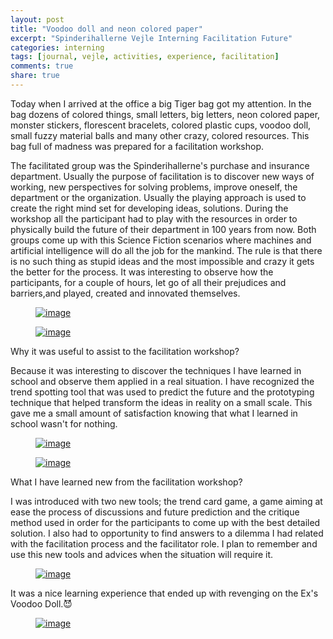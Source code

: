 ```yaml
---
layout: post
title: "Voodoo doll and neon colored paper"
excerpt: "Spinderihallerne Vejle Interning Facilitation Future"
categories: interning
tags: [journal, vejle, activities, experience, facilitation]
comments: true
share: true
---
```


Today when I arrived at the office a big Tiger bag got my attention. In the bag dozens of colored things, small letters, big letters, neon colored paper, monster stickers, florescent bracelets, colored plastic cups, voodoo doll, small fuzzy material balls and many other crazy, colored resources. This bag full of madness was prepared for a facilitation workshop.

 The facilitated group was the Spinderihallerne's purchase and insurance department. Usually the purpose of facilitation is to discover new ways of working, new perspectives for solving problems, improve oneself, the department or the organization. Usually the playing approach is used to create the right mind set for developing ideas, solutions. During the workshop all the participant had to play with the resources in order to physically build the future of their department in 100 years from now. Both groups come up with this Science Fiction scenarios where machines and artificial intelligence will do all the job for the mankind. The rule is that there is no such thing as stupid ideas and the most impossible and crazy it gets the better for the process. It was interesting to observe how the participants, for a couple of hours, let go of all their prejudices and barriers,and played, created and innovated themselves.

 <figure>
 	<a href="{{site.url}}/images/interning/10-09-2015/11994242_896947383714438_88399420_n.jpg"><img src="{{site.url}}/images/interning/10-09-2015/11994242_896947383714438_88399420_n.jpg" alt="image"></a>
 </figure>

 <figure>
 	<a href="{{site.url}}/images/interning/10-09-2015/11850966_896947393714437_1689459727_n(1).jpg"><img src="{{site.url}}/images/interning/10-09-2015/11850966_896947393714437_1689459727_n(1).jpg" alt="image"></a>
 </figure>

Why it was useful to assist to the facilitation workshop?

Because it was interesting to discover the techniques I have learned in school and observe them applied in a real situation. I have recognized the trend spotting tool that was used to predict the future and the prototyping technique that helped transform the ideas in reality on a small scale. This gave me a small amount of satisfaction knowing that what I learned in school wasn't for nothing.

<figure>
	<a href="{{site.url}}/images/interning/10-09-2015/11998623_896947593714417_465724184_n.jpg"><img src="{{site.url}}/images/interning/10-09-2015/11998623_896947593714417_465724184_n.jpg" alt="image"></a>
</figure>

<figure>
	<a href="{{site.url}}/images/interning/10-09-2015/12016696_896947597047750_1589249363_n.jpg"><img src="{{site.url}}/images/interning/10-09-2015/12016696_896947597047750_1589249363_n.jpg" alt="image"></a>
</figure>

What I have learned new from the facilitation workshop?

I was introduced with two new tools; the trend card game, a game aiming at ease the process of discussions and future prediction and the critique method used in order for the participants to come up with the best detailed solution. I also had to opportunity to find answers to a dilemma I had related with the facilitation process and the facilitator role.  I plan to remember and use this new tools and advices when the situation will require it.

<figure>
	<a href="{{site.url}}/images/interning/10-09-2015/11992582_896947407047769_680742025_n.jpg"><img src="{{site.url}}/images/interning/10-09-2015/11992582_896947407047769_680742025_n.jpg" alt="image"></a>
</figure>

It was a nice learning experience that ended up with revenging on the Ex's Voodoo Doll.:smiling_imp:

<figure>
	<a href="{{site.url}}/images/interning/10-09-2015/12007096_896947577047752_458762423_n.jpg"><img src="{{site.url}}/images/interning/10-09-2015/12007096_896947577047752_458762423_n.jpg" alt="image"></a>
</figure>
